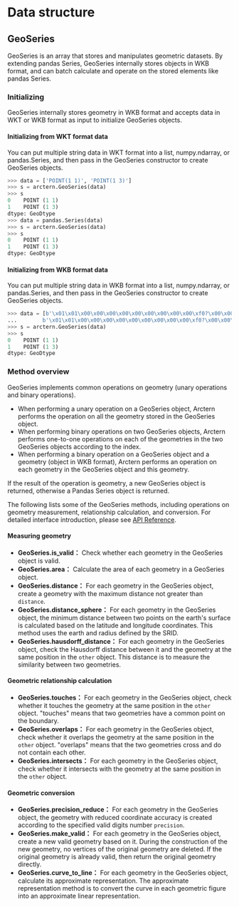 # Data structure

## GeoSeries

GeoSeries is an array that stores and manipulates geometric datasets. By extending pandas Series, GeoSeries internally stores objects in WKB format, and can batch calculate and operate on the stored elements like pandas Series.

### Initializing

GeoSeries internally stores geometry in WKB format and accepts data in WKT or WKB format as input to initialize GeoSeries objects.

#### Initializing from WKT format data

You can put multiple string data in WKT format into a list, numpy.ndarray, or pandas.Series, and then pass in the GeoSeries constructor to create GeoSeries objects.

```python
>>> data = ['POINT(1 1)', 'POINT(1 3)']
>>> s = arctern.GeoSeries(data)
>>> s
0    POINT (1 1)
1    POINT (1 3)
dtype: GeoDtype
>>> data = pandas.Series(data)
>>> s = arctern.GeoSeries(data)
>>> s
0    POINT (1 1)
1    POINT (1 3)
dtype: GeoDtype
```

#### Initializing from WKB format data

You can put multiple string data in WKB format into a list, numpy.ndarray, or pandas.Series, and then pass in the GeoSeries constructor to create GeoSeries objects.
```python
>>> data = [b'\x01\x01\x00\x00\x00\x00\x00\x00\x00\x00\x00\xf0?\x00\x00\x00\x00\x00\x00\xf0?',
...        b'\x01\x01\x00\x00\x00\x00\x00\x00\x00\x00\x00\xf0?\x00\x00\x00\x00\x00\x00\x08@']
>>> s = arctern.GeoSeries(data)
>>> s
0    POINT (1 1)
1    POINT (1 3)
dtype: GeoDtype
```

### Method overview

GeoSeries implements common operations on geometry (unary operations and binary operations).

* When performing a unary operation on a GeoSeries object, Arctern performs the operation on all the geometry stored in the GeoSeries object.
* When performing binary operations on two GeoSeries objects, Arctern performs one-to-one operations on each of the geometries in the two GeoSeries objects according to the index.
* When performing a binary operation on a GeoSeries object and a geometry (object in WKB format), Arctern performs an operation on each geometry in the GeoSeries object and this geometry.

If the result of the operation is geometry, a new GeoSeries object is returned, otherwise a Pandas Series object is returned.

The following lists some of the GeoSeries methods, including operations on geometry measurement, relationship calculation, and conversion. For detailed interface introduction, please see [API Reference](api_link).

#### Measuring geometry  

- **GeoSeries.is_valid：** Check whether each geometry in the GeoSeries object is valid.
- **GeoSeries.area：** Calculate the area of each geometry in a GeoSeries object.
- **GeoSeries.distance：** For each geometry in the GeoSeries object, create a geometry with the maximum distance not greater than `distance`.
- **GeoSeries.distance_sphere：** For each geometry in the GeoSeries object, the minimum distance between two points on the earth's surface is calculated based on the latitude and longitude coordinates. This method uses the earth and radius defined by the SRID.
- **GeoSeries.hausdorff_distance：** For each geometry in the GeoSeries object, check the Hausdorff distance between it and the geometry at the same position in the `other` object. This distance is to measure the similarity between two geometries.

#### Geometric relationship calculation

- **GeoSeries.touches：** For each geometry in the GeoSeries object, check whether it touches the geometry at the same position in the `other` object. "touches" means that two geometries have a common point on the boundary.
- **GeoSeries.overlaps：** For each geometry in the GeoSeries object, check whether it overlaps the geometry at the same position in the `other` object. "overlaps" means that the two geometries cross and do not contain each other.
- **GeoSeries.intersects：** For each geometry in the GeoSeries object, check whether it intersects with the geometry at the same position in the `other` object.

#### Geometric conversion

- **GeoSeries.precision_reduce：** For each geometry in the GeoSeries object, the geometry with reduced coordinate accuracy is created according to the specified valid digits number `precision`.
- **GeoSeries.make_valid：** For each geometry in the GeoSeries object, create a new valid geometry based on it. During the construction of the new geometry, no vertices of the original geometry are deleted. If the original geometry is already valid, then return the original geometry directly.
- **GeoSeries.curve_to_line：** For each geometry in the GeoSeries object, calculate its approximate representation. The approximate representation method is to convert the curve in each geometric figure into an approximate linear representation.


